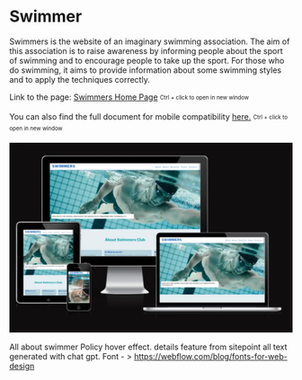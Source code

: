 # Swimmer

<p>Swimmers is the website of an imaginary swimming association. The aim of this association is to raise awareness by informing people about the sport of swimming and to encourage people to take up the sport. For those who do swimming, it aims to provide information about some swimming styles and to apply the techniques correctly. </p>

<p>Link to the page: <a href="https://mdurmus.github.io/swimmer/" title="Live link" target="_blank">Swimmers Home Page</a> <sub><sup>Ctrl + click to open in new window</sup></sub></p>



<p>You can also find the full document for mobile compatibility <a href="http://www.responsinator.com/?url=mdurmus.github.io%2Fswimmer%2F" title="Full responsive test result" target="_blank">here.</a> <sub><sup>Ctrl + click to open in new window</sup></sub></p>

<img src="docs/readme_images/responsive_result.webp" alt="Responsive Validation Image">








All about swimmer
Policy hover effect.
details feature from sitepoint
all text generated with chat gpt.
Font - > https://webflow.com/blog/fonts-for-web-design 
